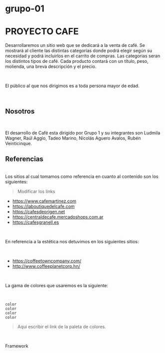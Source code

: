 # grupo-01

# PROYECTO CAFE

Desarrollaremos un sitio web que se dedicará a la venta de café.
Se mostrará al cliente las distintas categorías donde podrá elegir según su necesidad y podrá incluirlos en el carrito de compras.
Las categorias seran los distintos tipos de café.
Cada producto contará con un título, peso, molienda, una breva descripción y el precio.

<br>

El público al que nos dirigimos es a toda persona mayor de edad.

<br>

## Nosotros

<br>

El desarrollo de Café esta dirigido por Grupo 1 y su integrantes son Ludmila Wagner, Raúl Aggio, Tadeo Marino, Nicolás Aguero Avalos, Rubén Veinticinque.

## Referencias

<br>
Los sitios al cual tomamos como referencia en cuanto al contenido son los siguientes:

<br>

> Modificar los links

- https://www.cafemartinez.com
- https://laboutiquedelcafe.com
- https://cafesdeorigen.net
- https://centraldecafe.mercadoshops.com.ar
- https://cafesgranell.es

<br>

En referencia a la estética nos detuvimos en los siguientes sitios:

<br>

- https://coffeetowncompany.com/
- http://www.coffeeplanetcorp.hn/

<br>

La gama de colores que usaremos es la siguiente:

<br>

    color
    color
    color
    color

> Aqui escribir el link de la paleta de colores.

<br>

Framework

